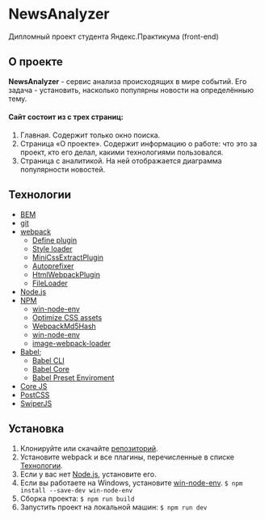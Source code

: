 # NewsAnalyzer
Дипломный проект студента Яндекс.Практикума (front-end)

## О проекте
__NewsAnalyzer__ - сервис анализа происходящих в мире событий. Его задача - установить, насколько популярны новости на определённыю тему.
#### Сайт состоит из с трех страниц:
1. Главная. Содержит только окно поиска.
2. Страница «О проекте». Содержит информацию о работе: что это за проект, кто его делал, какими технологиями пользовался.
3. Страница с аналитикой. На ней отображается диаграмма популярности новостей.

## Технологии
- [BEM](https://en.bem.info/)
- [git](https://git-scm.com/)
- [webpack](https://webpack.js.org/)
    - [Define plugin](https://webpack.js.org/plugins/define-plugin/)
    - [Style loader](https://github.com/webpack-contrib/style-loader)
    - [MiniCssExtractPlugin](https://webpack.js.org/plugins/mini-css-extract-plugin/)
    - [Autoprefixer](https://github.com/postcss/autoprefixer#webpack)
    - [HtmlWebpackPlugin](https://webpack.js.org/plugins/html-webpack-plugin/)
    - [FileLoader](https://github.com/webpack-contrib/file-loader)
- [Node.js](https://nodejs.org/en/)
- [NPM](https://www.npmjs.com/)
    - [win-node-env](https://www.npmjs.com/package/win-node-env)
    - [Optimize CSS assets](https://www.npmjs.com/package/optimize-css-assets-webpack-plugin)
    - [WebpackMd5Hash](https://www.npmjs.com/package/webpack-md5-hash)
    - [win-node-env](https://www.npmjs.com/package/win-node-env)
    - [image-webpack-loader](https://www.npmjs.com/package/image-webpack-loader)
- [Babel](https://babeljs.io);
    - [Babel CLI](https://babeljs.io/docs/en/babel-cli#docsNav)
    - [Babel Core](https://babeljs.io/docs/en/babel-core)
    - [Babel Preset Enviroment](https://babeljs.io/docs/en/babel-preset-env#docsNav)
- [Core JS](https://github.com/zloirock/core-js)
- [PostCSS](https://postcss.org/)
- [SwiperJS](https://swiperjs.com/)

## Установка
1. Клонируйте или скачайте [репозиторий](https://github.com/MaxSavostyanov/NewsAnalyzer).
2. Установите webpack и все плагины, перечисленные в списке [Технологии](#Технологии).
3. Если у вас нет [Node.js](https://nodejs.org/en/), установите его.
4. Если вы работаете на Windows, установите [win-node-env](https://www.npmjs.com/package/win-node-env).
    `$ npm install --save-dev win-node-env`
5. Сборка проекта:
    `$ npm run build`
6. Запустить проект на локальной машин:
    `$ npm run dev`

